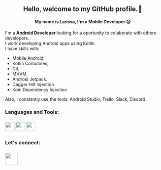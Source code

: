 <h2 align="center">Hello, welcome to my GitHub profile.👋</h1>
<h4 align="center">My name is Larissa, I'm a Mobile Developer 😊</h3
<!--
**larissacarletti/larissacarletti** is a ✨ _special_ ✨ repository because its `README.md` (this file) appears on your GitHub profile.

  
I'm  a <b> Android Developer </b> looking for a oportunity to colaborate with others developers. <br/>
I work developing Android apps using Kotlin. <br />
I have skills with:
  - Mobile Android, 
  - Kotlin Coroutines,
  - Git,
  - MVVM, 
  - Android Jetpack.
  - Dagger Hilt Injection 
  - Koin Dependency Injection <br />
  
  
  Also, I constantly use the tools: Android Studio, Trello, Slack, Discord.
  
  <h3> Languages and Tools:<h3/>
    <img src="https://cdn.jsdelivr.net/gh/devicons/devicon/icons/git/git-original.svg" width="30" height="30"/>
    <img src="https://cdn.jsdelivr.net/gh/devicons/devicon/icons/kotlin/kotlin-original.svg" width="30" height="30" />
    <img src="https://cdn.jsdelivr.net/gh/devicons/devicon/icons/android/android-original.svg" width="30" height="30" />
    
  <h3> Let's connect: <h3/>
    <a href="https://www.linkedin.com/in/larissacarletti/"><img src="https://cdn.jsdelivr.net/gh/devicons/devicon/icons/linkedin/linkedin-original.svg" width="40" height="40"/></a>
 
          
          
